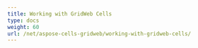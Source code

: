 ```yaml
---
title: Working with GridWeb Cells
type: docs
weight: 60
url: /net/aspose-cells-gridweb/working-with-gridweb-cells/
---
```




